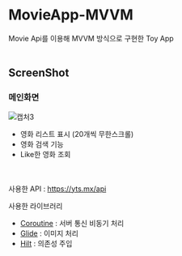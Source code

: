 # MovieApp-MVVM
Movie Api를 이용해 MVVM 방식으로 구현한 Toy App  
<br>
## ScreenShot

### 메인화면

![캡처3](https://user-images.githubusercontent.com/38305511/143040141-fc3ca3f7-b735-4622-875b-8638f755fdef.PNG)
- 영화 리스트 표시 (20개씩 무한스크롤)
- 영화 검색 기능
- Like한 영화 조회



<br><br>사용한 API : https://yts.mx/api

사용한 라이브러리
- [Coroutine](https://kotlinlang.org/docs/coroutines-overview.html) : 서버 통신 비동기 처리
- [Glide](https://github.com/bumptech/glide) : 이미지 처리
- [Hilt](https://developer.android.com/training/dependency-injection/hilt-android) : 의존성 주입
         
